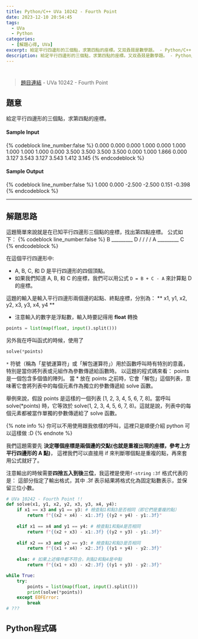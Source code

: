 ```yaml
---
title: Python/C++ UVa 10242 - Fourth Point
date: 2023-12-10 20:54:45
tags:
  - UVa
  - Python
categories:
  - [解題心得, UVa]
excerpt: 給定平行四邊形的三個點，求第四點的座標。又双叒叕是數學題。 - Python/C++ UVa 10242 - Fourth Point 解題心得
description: 給定平行四邊形的三個點，求第四點的座標。又双叒叕是數學題。 - Python/C++ UVa 10242 - Fourth Point 解題心得
---
```

# 

>[題目連結](https://onlinejudge.org/index.php?option=com_onlinejudge&Itemid=8&category=24&page=show_problem&problem=1183) - UVa 10242 - Fourth Point


## 題意
給定平行四邊形的三個點，求第四點的座標。

#### Sample Input 
{% codeblock line_number:false %}
0.000 0.000 0.000 1.000 0.000 1.000 1.000 1.000
1.000 0.000 3.500 3.500 3.500 3.500 0.000 1.000
1.866 0.000 3.127 3.543 3.127 3.543 1.412 3.145
{% endcodeblock %}

#### Sample Output 
{% codeblock line_number:false %}
1.000 0.000
-2.500 -2.500
0.151 -0.398
{% endcodeblock %}

---

## 解題思路
這題簡單來說就是在已知平行四邊形三個點的座標，找出第四點座標。
公式如下：
{% codeblock line_number:false %}
   B _________ D
   /          /
  /          /
 A _________ C
{% endcodeblock %}

在這個平行四邊形中:
- A, B, C, 和 D 是平行四邊形的四個頂點。
- 如果我們知道 A, B, 和 C 的座標，我們可以用公式 `D = B + C - A` 來計算點 D 的座標。

這題的輸入是輸入平行四邊形兩個邊的起點、終點座標，分別為： ** x1, y1, x2, y2, x3, y3, x4, y4 **

* 注意輸入的數字是浮點數，輸入時要記得用 **float** 轉換
```python
points = list(map(float, input().split()))
```

另外我在呼叫函式的時候，使用了
```python
solve(*points)
```
`*` 符號（稱為「星號運算符」或「解包運算符」）用於函數呼叫時有特別的意義，特別是當你將列表或元組作為參數傳遞給函數時。
以這題的程式碼來看：
points 是一個包含多個值的陣列。
當 * 放在 points 之前時，它會「解包」這個列表，意味著它會將列表中的每個元素作為獨立的參數傳遞給 solve 函數。

舉例來說，假設 points 是這樣的一個列表 [1, 2, 3, 4, 5, 6, 7, 8]。當呼叫 solve(*points) 時，它等效於 solve(1, 2, 3, 4, 5, 6, 7, 8)。這就是說，列表中的每個元素都被當作單獨的參數傳遞給了 solve 函數。

{% note info %}
你可以不用使用跟我依樣的呼叫，這裡只是順便介紹 python 可以這樣做 :D
{% endnote %}

我們這題需要先 **決定哪個座標是兩個邊的交點(也就是重複出現的座標，參考上方平行四邊形的 A 點)**，
這裡我們可以直接用 if 來判斷哪個點是重複的點，再來套用公式就好了。

注意輸出的時候需要**四捨五入到後三位**，我這裡是使用`f-string`
`:3f` 格式代表的是：
這部分指定了輸出格式，其中 .3f 表示結果將格式化為固定點數表示，並保留三位小數。

```python
# UVa 10242 - Fourth Point !!
def solve(x1, y1, x2, y2, x3, y3, x4, y4):
    if x1 == x3 and y1 == y3: # 檢查點1和點3是否相同（即它們是重複的點）
        return f"{(x2 + x4) - x1:.3f} {(y2 + y4) - y1:.3f}"
    
    elif x1 == x4 and y1 == y4: # 檢查點1和點4是否相同
        return f"{(x2 + x3) - x1:.3f} {(y2 + y3) - y1:.3f}"
    
    elif x2 == x3 and y2 == y3: # 檢查點2和點3是否相同
        return f"{(x1 + x4) - x2:.3f} {(y1 + y4) - y2:.3f}"
    
    else: # 如果上述條件都不符合，則點2和點4是中點
        return f"{(x1 + x3) - x2:.3f} {(y1 + y3) - y2:.3f}"

while True:
    try:
        points = list(map(float, input().split()))
        print(solve(*points))
    except EOFError:
        break
# ???
```

## Python程式碼
```python

```